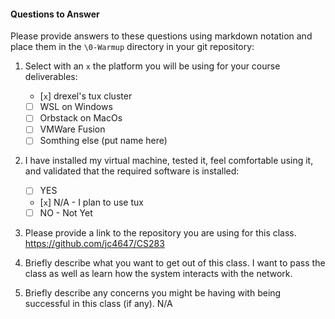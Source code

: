 #### Questions to Answer
Please provide answers to these questions using markdown notation and place them in the `\0-Warmup` directory in your git repository:

1. Select with an `x` the platform you will be using for your course deliverables:

    - [`x`] drexel's tux cluster
    - [ ] WSL on Windows
    - [ ] Orbstack on MacOs
    - [ ] VMWare Fusion
    - [ ] Somthing else (put name here)

2. I have installed my virtual machine, tested it, feel comfortable using it, and validated that the required software is installed:

    - [ ] YES
    - [`x`] N/A - I plan to use tux
    - [ ] NO - Not Yet

3. Please provide a link to the repository you are using for this class.
    https://github.com/jc4647/CS283

4. Briefly describe what you want to get out of this class.
    I want to pass the class as well as learn how the system interacts with the network.

5. Briefly describe any concerns you might be having with being successful in this class (if any).
    N/A